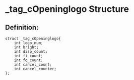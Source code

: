 # _tag_cOpeninglogo Structure

## Definition:
```
struct _tag_cOpeninglogo{
    int logo_num;
    int bright;
    int disp_count;
    int fi_count;
    int fo_count;
    int cancel_count;
    int cancel_counter;
};
```
